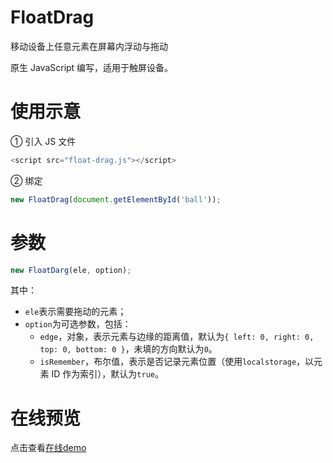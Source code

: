 # FloatDrag
移动设备上任意元素在屏幕内浮动与拖动

原生 JavaScript 编写，适用于触屏设备。

# 使用示意
① 引入 JS 文件
```JavaScript
<script src="float-drag.js"></script>
```

② 绑定
```JavaScript
new FloatDrag(document.getElementById('ball'));
```

# 参数
```JavaScript
new FloatDarg(ele, option);
```
其中：
* `ele`表示需要拖动的元素；
* `option`为可选参数，包括：
  * `edge`，对象，表示元素与边缘的距离值，默认为`{ left: 0, right: 0, top: 0, bottom: 0 }`，未填的方向默认为`0`。
  * `isRemember`，布尔值，表示是否记录元素位置（使用`localstorage`，以元素 ID 作为索引），默认为`true`。

# 在线预览
点击查看[在线demo](https://gisonyeung.github.io/float-drag/demo/example.html)
